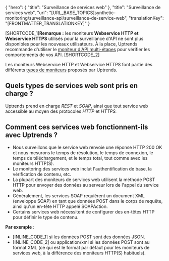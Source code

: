 {
  "hero": {
    "title": "Surveillance de services web"
  },
  "title": "Surveillance de services web",
  "url": "[URL_BASE_TOPICS]synthetic-monitoring/surveillance-api/surveillance-de-service-web",
  "translationKey": "[FRONTMATTER_TRANSLATIONKEY]"
}

[SHORTCODE_1]**Remarque :** les moniteurs **Webservice HTTP et Webservice HTTPS** utilisés pour la surveillance d'API ne sont plus disponibles pour les nouveaux utilisateurs. À la place, Uptrends recommande d'utiliser le [moniteur d'API multi-étapes]([LINK_URL_1]) pour vérifier les comportements de vos API. [SHORTCODE_2]

Les moniteurs Webservice HTTP et Webservice HTTPS font partie des différents [types de moniteurs]([LINK_URL_2]) proposés par Uptrends.

## Quels types de services web sont pris en charge ?

Uptrends prend en charge *REST* et *SOAP*, ainsi que tout service web accessible au moyen des protocoles *HTTP* et *HTTPS.*

## Comment ces services web fonctionnent-ils avec Uptrends ?

- Nous surveillons que le service web renvoie une réponse HTTP 200 OK et nous mesurons le temps de résolution, le temps de connexion, le temps de téléchargement, et le temps total, tout comme avec les moniteurs HTTP(S).
- Le monitoring des services web inclut l'authentification de base, la vérification de contenu, etc.
- La plupart des moniteurs de services web utilisent la méthode POST HTTP pour envoyer des données au serveur lors de l'appel du service web.
- Généralement, les services SOAP requièrent un document XML (enveloppe SOAP) en tant que données POST dans le corps de requête, ainsi qu'un en-tête HTTP appelé SOAPAction.
- Certains services web nécessitent de configurer des en-têtes HTTP pour définir le type de contenu.

**Par exemple** :

- \[INLINE_CODE_1] si les données POST sont des données JSON.
- \[INLINE_CODE_2] ou application/xml si les données POST sont au format XML (ce qui est le format par défaut pour les moniteurs de services web, à la différence des moniteurs HTTP(S) habituels).

